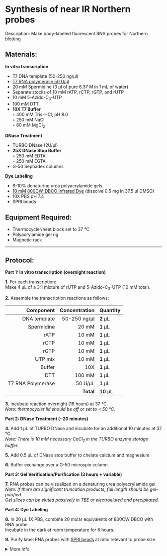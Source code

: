Synthesis of near IR Northern probes
================================================================================
Description: Make body-labeled fluorescent RNA probes for Northern blotting

Materials:
--------------------------------------------------------------------------------
  **In vitro transcription**  
  * T7 DNA template (50-250 ng/µl)
  * [T7 RNA polymerase 50 U/µl](https://www.neb.com/products/m0251-t7-rna-polymerase?gclid=Cj0KCQiAi8KfBhCuARIsADp-A57GNLut6Ljx0Vs8oFy-UTuFQ5o9echAGb_0VRMSuEzQ4IjYrTkXpFsaArplEALw_wcB#Product%20Information)
  * 20 mM Spermidine (3 µl of pure 6.37 M in 1 mL of water)
  * Separate stocks of 10 mM rATP, rCTP, rGTP, and rUTP
  * 10 mM 5-Azido-C<sub>3</sub>-UTP
  * 100 mM DTT
  * **10X T7 Buffer**  
    ◦ 400 mM Tris-HCl, pH 8.0  
    ◦ 250 mM NaCl  
    ◦ 80 mM MgCl<sub>2</sub>  
  
  **DNase Treatment**      
  * TURBO DNase (2U/µl)
  * **25X DNase Stop Buffer**  
    ◦ 250 mM EDTA  
    ◦ 250 mM EGTA  
  * G-50 Sephadex columns  
  
  **Dye Labeling**  
  * 6-10% denaturing urea polyacrylamide gels  
  * [10 mM 800CW-DBCO Infrared Dye](https://www.fishersci.com/shop/products/800cw-dbco-1/NC0902760) (dissolve 0.5 mg in 37.5 µl DMSO)
  * 10X PBS pH 7.4  
  * SPRI beads
    

Equipment Required:
--------------------------------------------------------------------------------
  * Thermocycler/heat block set to 37 °C
  * Polyacrylamide gel rig
  * Magnetic rack
  
___
Protocol:
--------------------------------------------------------------------------------

**Part 1: In vitro transcription (overnight reaction)**  

**1.** For each transcription:<br/>
Make 4 µL of a 3:1 mixture of rUTP and 5-Azido-C<sub>3</sub>-UTP (10 mM total).

**2.** Assemble the transcription reactions as follows:

  | Component | Concentration | Quantity | 
  | ---------: | ---------: | :---------- |
  | DNA template | 50-250 ng/µl | **2**  µL | 
  | Spermidine | 20 mM | **1**  µL |
  | rATP | 10 mM | **1**  µL |
  | rCTP | 10 mM | **1**  µL |
  | rGTP | 10 mM | **1**  µL |
  | UTP mix | 10 mM | **1**  µL |
  | Buffer | 10X | **1**  µL |
  | DTT | 100 mM | **1**  µL |
  | T7 RNA Polymerase | 50 U/µL | **1**  µL |
  || **Total** | **10** µL |

**3.** Incubate reaction overnight (16 hours) at 37 °C.<br/>
_Note: thermocycler lid should be off or set to < 50 °C._

**Part 2: DNase Treatment (~20 minutes)** 

**4.** Add 1 µL of TURBO DNase and incubate for an additional 10 minutes at 37 °C.<br/>
*Note: There is 10 mM necessary CaCl<sub>2</sub> in the TURBO enzyme storage buffer.*

**5.** Add 0.5 µL of DNase stop buffer to chelate calcium and magnesium.

**6.** Buffer exchange over a G-50 microspin column.  

**Part 3: Gel Verification/Purification (3 hours + variable)** 

**7.** RNA probes can be visualized on a denaturing urea polyacrylamide gel.<br/>
*Note: If there are significant truncation products, full length should be gel-purified.*<br/>
*Gel slices can be eluted passively in TBE or [electroeluted](https://doi.org/10.1016/j.ab.2013.02.021) and precipitated.*

**Part 4: Dye Labeling** 

**8.** In 20 µL 1X PBS, combine 20 molar equivalents of 800CW DBCO with RNA probe. <br/>
Incubate in the dark at room temperature for 6 hours.

**9.** Purify label RNA probes with [SPRI beads](./SPRI-beads.md) at ratio relevant to probe size.

  
<!-- The text below creates dropdown lists for links to next steps or hyperlinks -->


<details>
  <summary>More Info</summary>
  
  <a href="https://doi.org/10.1261%2Frna.068213.118">
Original IR Northern Paper</a>

</details>

